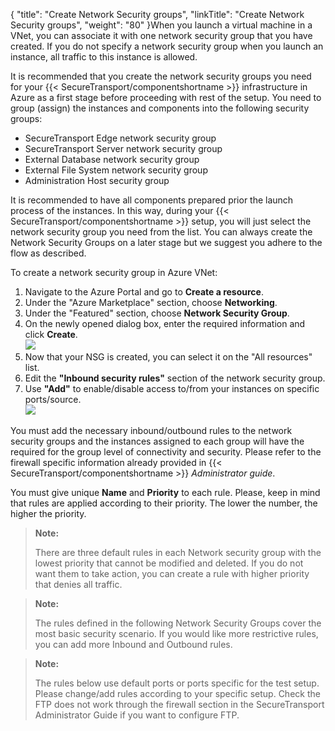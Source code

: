{
    "title": "Create Network Security groups",
    "linkTitle": "Create Network Security groups",
    "weight": "80"
}When you launch a virtual machine in a VNet, you can associate it with one network security group that you have created. If you do not specify a network security group when you launch an instance, all traffic to this instance is allowed.

It is recommended that you create the network security groups you need for your {{< SecureTransport/componentshortname  >}} infrastructure in Azure as a first stage before proceeding with rest of the setup. You need to group (assign) the instances and components into the following security groups:

-   SecureTransport Edge network security group
-   SecureTransport Server network security group
-   External Database network security group
-   External File System network security group
-   Administration Host security group

It is recommended to have all components prepared prior the launch process of the instances. In this way, during your {{< SecureTransport/componentshortname  >}} setup, you will just select the network security group you need from the list. You can always create the Network Security Groups on a later stage but we suggest you adhere to the flow as described.

To create a network security group in Azure VNet:

1.  Navigate to the Azure Portal and go to **Create a resource**.
2.  Under the "Azure Marketplace" section, choose **Networking**.
3.  Under the "Featured" section, choose **Network Security Group**.
4.  On the newly opened dialog box, enter the required information and click **Create**.  
    ![](/Images/SecureTransport/edgeSG.PNG)  
5.  Now that your NSG is created, you can select it on the "All resources" list.
6.  Edit the **"Inbound security rules"** section of the network security group.
7.  Use **"Add"** to enable/disable access to/from your instances on specific ports/source.  
    <img src="/Images/SecureTransport/create-SG.PNG" class="mediumWidth" />  

You must add the necessary inbound/outbound rules to the network security groups and the instances assigned to each group will have the required for the group level of connectivity and security. Please refer to the firewall specific information already provided in {{< SecureTransport/componentshortname  >}} *Administrator guide*.

You must give unique **Name** and **Priority** to each rule. Please, keep in mind that rules are applied according to their priority. The lower the number, the higher the priority.

> **Note:**
>
> There are three default rules in each Network security group with the lowest priority that cannot be modified and deleted. If you do not want them to take action, you can create a rule with higher priority that denies all traffic.

> **Note:**
>
> The rules defined in the following Network Security Groups cover the most basic security scenario. If you would like more restrictive rules, you can add more Inbound and Outbound rules.

> **Note:**
>
> The rules below use default ports or ports specific for the test setup. Please change/add rules according to your specific setup. Check the FTP does not work through the firewall section in the SecureTransport Administrator Guide if you want to configure FTP.
